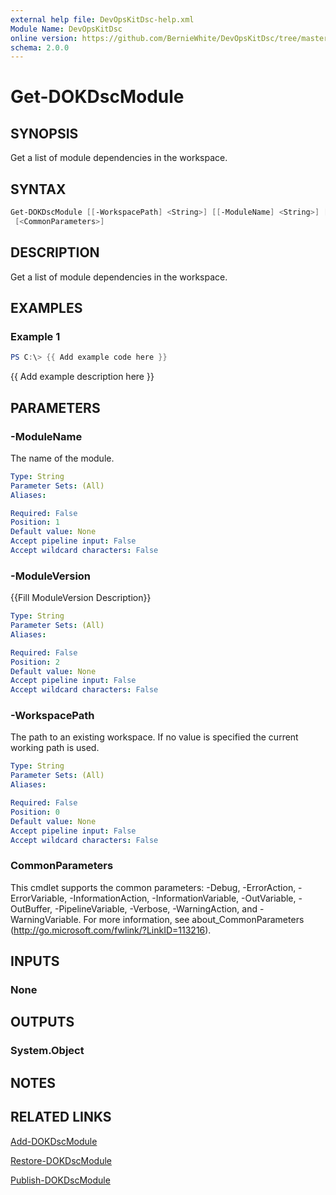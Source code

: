 ```yaml
---
external help file: DevOpsKitDsc-help.xml
Module Name: DevOpsKitDsc
online version: https://github.com/BernieWhite/DevOpsKitDsc/tree/master/docs/commands/en-US/Get-DOKDscModule.md
schema: 2.0.0
---
```


# Get-DOKDscModule

## SYNOPSIS

Get a list of module dependencies in the workspace.

## SYNTAX

```powershell
Get-DOKDscModule [[-WorkspacePath] <String>] [[-ModuleName] <String>] [[-ModuleVersion] <String>]
 [<CommonParameters>]
```

## DESCRIPTION

Get a list of module dependencies in the workspace.

## EXAMPLES

### Example 1

```powershell
PS C:\> {{ Add example code here }}
```

{{ Add example description here }}

## PARAMETERS

### -ModuleName

The name of the module.

```yaml
Type: String
Parameter Sets: (All)
Aliases: 

Required: False
Position: 1
Default value: None
Accept pipeline input: False
Accept wildcard characters: False
```

### -ModuleVersion

{{Fill ModuleVersion Description}}

```yaml
Type: String
Parameter Sets: (All)
Aliases: 

Required: False
Position: 2
Default value: None
Accept pipeline input: False
Accept wildcard characters: False
```

### -WorkspacePath

The path to an existing workspace. If no value is specified the current working path is used.

```yaml
Type: String
Parameter Sets: (All)
Aliases: 

Required: False
Position: 0
Default value: None
Accept pipeline input: False
Accept wildcard characters: False
```

### CommonParameters

This cmdlet supports the common parameters: -Debug, -ErrorAction, -ErrorVariable, -InformationAction, -InformationVariable, -OutVariable, -OutBuffer, -PipelineVariable, -Verbose, -WarningAction, and -WarningVariable. For more information, see about_CommonParameters (http://go.microsoft.com/fwlink/?LinkID=113216).

## INPUTS

### None

## OUTPUTS

### System.Object

## NOTES

## RELATED LINKS

[Add-DOKDscModule](Add-DOKDscModule.md)

[Restore-DOKDscModule](Restore-DOKDscModule.md)

[Publish-DOKDscModule](Publish-DOKDscModule.md)